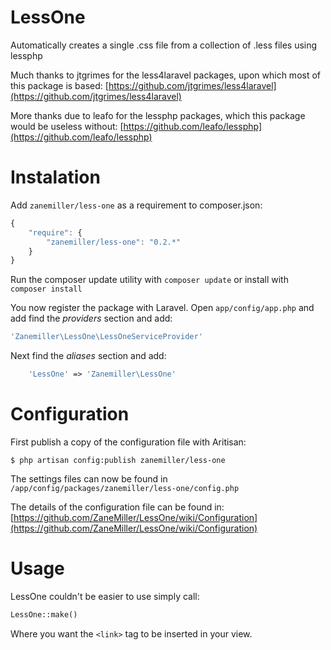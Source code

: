 LessOne
=======

Automatically creates a single .css file from a collection of .less files using lessphp

Much thanks to jtgrimes for the less4laravel packages, upon which most of this package is based:
[https://github.com/jtgrimes/less4laravel](https://github.com/jtgrimes/less4laravel)

More thanks due to leafo for the lessphp packages, which this package would be useless without:
[https://github.com/leafo/lessphp](https://github.com/leafo/lessphp)

Instalation
===========

Add `zanemiller/less-one` as a requirement to composer.json:
```javascript
{
	"require": {
    	"zanemiller/less-one": "0.2.*"
	}
}
```

Run the composer update utility with `composer update` or install with `composer install`

You now register the package with Laravel.
Open `app/config/app.php` and add find the *providers* section and add:

```php
'Zanemiller\LessOne\LessOneServiceProvider'
```

Next find the *aliases* section and add:

```php
	'LessOne' => 'Zanemiller\LessOne'
```

Configuration
=============

First publish a copy of the configuration file with Aritisan:

```
$ php artisan config:publish zanemiller/less-one
```
The settings files can now be found in `/app/config/packages/zanemiller/less-one/config.php`

The details of the configuration file can be found in:
[https://github.com/ZaneMiller/LessOne/wiki/Configuration](https://github.com/ZaneMiller/LessOne/wiki/Configuration)

Usage
=====

LessOne couldn't be easier to use simply call:

```php
LessOne::make()
```

Where you want the `<link>` tag to be inserted in your view.